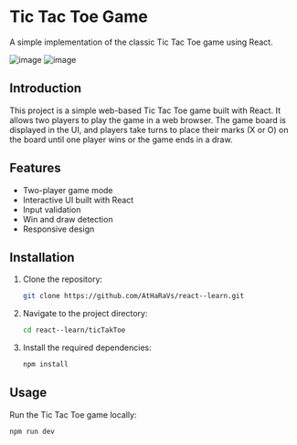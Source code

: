 # Tic Tac Toe Game

A simple implementation of the classic Tic Tac Toe game using React.

![image](https://github.com/AtHaRaVs/react--learn/assets/99896281/7941c960-a3a1-4c2a-8a3b-6995d6b7c091)
![image](https://github.com/AtHaRaVs/react--learn/assets/99896281/cead3937-ab23-41d6-9401-8c32899febe3)


## Introduction

This project is a simple web-based Tic Tac Toe game built with React. It allows two players to play the game in a web browser. The game board is displayed in the UI, and players take turns to place their marks (X or O) on the board until one player wins or the game ends in a draw.

## Features

- Two-player game mode
- Interactive UI built with React
- Input validation
- Win and draw detection
- Responsive design

## Installation

1. Clone the repository:
    ```bash
    git clone https://github.com/AtHaRaVs/react--learn.git
    ```
2. Navigate to the project directory:
    ```bash
    cd react--learn/ticTakToe
    ```
3. Install the required dependencies:
    ```bash
    npm install
    ```

## Usage

Run the Tic Tac Toe game locally:
```bash
npm run dev

